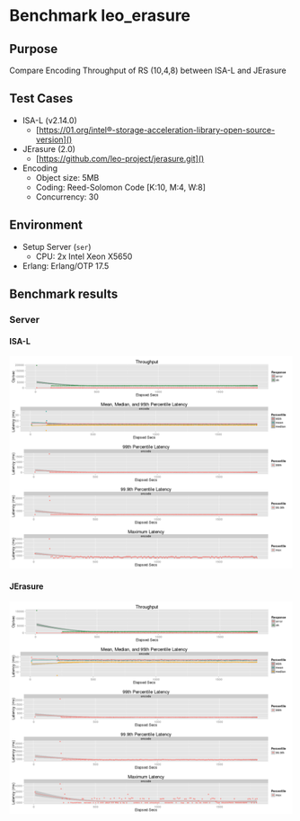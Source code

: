 # Benchmark leo_erasure
## Purpose
Compare Encoding Throughput of RS (10,4,8) between ISA-L and JErasure

## Test Cases
* ISA-L (v2.14.0)
    * [https://01.org/intel®-storage-acceleration-library-open-source-version]()
* JErasure (2.0)
    * [https://github.com/leo-project/jerasure.git]()
* Encoding
    * Object size: 5MB
    * Coding: Reed-Solomon Code [K:10, M:4, W:8]
    * Concurrency: 30

## Environment
* Setup Server (`ser`)
    * CPU: 2x Intel Xeon X5650
* Erlang: Erlang/OTP 17.5

## Benchmark results
### Server
#### ISA-L
![ser_isars](ser_isars_t30/summary.png)
#### JErasure
![ser_rs](ser_rs_t30/summary.png)
